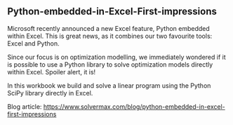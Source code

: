 ## Python-embedded-in-Excel-First-impressions
Microsoft recently announced a new Excel feature, Python embedded within Excel. This is great news, as it combines our two favourite tools: Excel and Python.

Since our focus is on optimization modelling, we immediately wondered if it is possible to use a Python library to solve optimization models directly within Excel. Spoiler alert, it is!

In this workbook we build and solve a linear program using the Python SciPy library directly in Excel.

Blog article: https://www.solvermax.com/blog/python-embedded-in-excel-first-impressions
